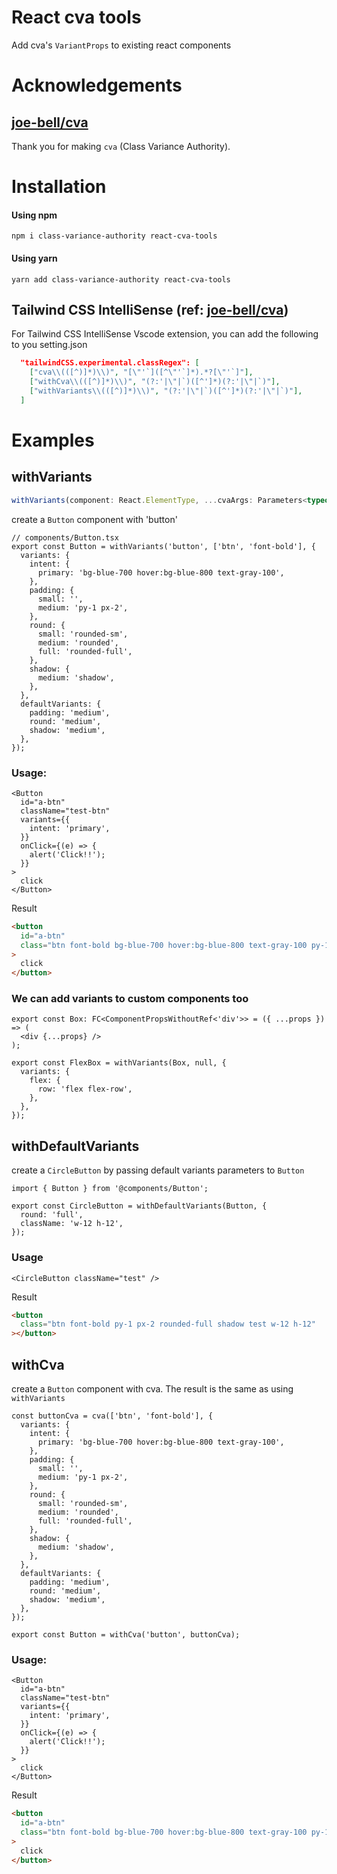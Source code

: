 # React cva tools

Add cva's `VariantProps` to existing react components

# Acknowledgements

## [joe-bell/cva](https://github.com/joe-bell/cva)

Thank you for making `cva` (Class Variance Authority).

# Installation

#### Using npm

```
npm i class-variance-authority react-cva-tools
```

#### Using yarn

```
yarn add class-variance-authority react-cva-tools
```

## Tailwind CSS IntelliSense (ref: [joe-bell/cva](https://github.com/joe-bell/cva#tailwind-css-intellisense))

For Tailwind CSS IntelliSense Vscode extension, you can add the following to you setting.json

```json
  "tailwindCSS.experimental.classRegex": [
    ["cva\\(([^)]*)\\)", "[\"'`]([^\"'`]*).*?[\"'`]"],
    ["withCva\\(([^)]*)\\)", "(?:'|\"|`)([^']*)(?:'|\"|`)"],
    ["withVariants\\(([^)]*)\\)", "(?:'|\"|`)([^']*)(?:'|\"|`)"],
  ]
```

# Examples

## withVariants

```ts
withVariants(component: React.ElementType, ...cvaArgs: Parameters<typeof cva>)
```

create a `Button` component with 'button'

```tsx
// components/Button.tsx
export const Button = withVariants('button', ['btn', 'font-bold'], {
  variants: {
    intent: {
      primary: 'bg-blue-700 hover:bg-blue-800 text-gray-100',
    },
    padding: {
      small: '',
      medium: 'py-1 px-2',
    },
    round: {
      small: 'rounded-sm',
      medium: 'rounded',
      full: 'rounded-full',
    },
    shadow: {
      medium: 'shadow',
    },
  },
  defaultVariants: {
    padding: 'medium',
    round: 'medium',
    shadow: 'medium',
  },
});
```

### Usage:

```tsx
<Button
  id="a-btn"
  className="test-btn"
  variants={{
    intent: 'primary',
  }}
  onClick={(e) => {
    alert('Click!!');
  }}
>
  click
</Button>
```
Result
```html
<button
  id="a-btn"
  class="btn font-bold bg-blue-700 hover:bg-blue-800 text-gray-100 py-1 px-2 rounded shadow test-btn"
>
  click
</button>
```

### We can add variants to custom components too

```tsx
export const Box: FC<ComponentPropsWithoutRef<'div'>> = ({ ...props }) => (
  <div {...props} />
);

export const FlexBox = withVariants(Box, null, {
  variants: {
    flex: {
      row: 'flex flex-row',
    },
  },
});
```

## withDefaultVariants

create a `CircleButton` by passing default variants parameters to `Button`

```tsx
import { Button } from '@components/Button';

export const CircleButton = withDefaultVariants(Button, {
  round: 'full',
  className: 'w-12 h-12',
});
```

### Usage

```tsx
<CircleButton className="test" />
```
Result
```html
<button
  class="btn font-bold py-1 px-2 rounded-full shadow test w-12 h-12"
></button>
```

## withCva

create a `Button` component with cva. The result is the same as using `withVariants`

```tsx
const buttonCva = cva(['btn', 'font-bold'], {
  variants: {
    intent: {
      primary: 'bg-blue-700 hover:bg-blue-800 text-gray-100',
    },
    padding: {
      small: '',
      medium: 'py-1 px-2',
    },
    round: {
      small: 'rounded-sm',
      medium: 'rounded',
      full: 'rounded-full',
    },
    shadow: {
      medium: 'shadow',
    },
  },
  defaultVariants: {
    padding: 'medium',
    round: 'medium',
    shadow: 'medium',
  },
});

export const Button = withCva('button', buttonCva);
```

### Usage:

```tsx
<Button
  id="a-btn"
  className="test-btn"
  variants={{
    intent: 'primary',
  }}
  onClick={(e) => {
    alert('Click!!');
  }}
>
  click
</Button>
```
Result
```html
<button
  id="a-btn"
  class="btn font-bold bg-blue-700 hover:bg-blue-800 text-gray-100 py-1 px-2 rounded shadow test-btn"
>
  click
</button>
```
